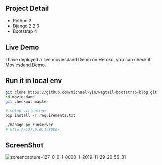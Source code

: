 ## Project Detail

* Python 3
* Django 2.2.3
* Bootstrap 4

## Live Demo

I have deployed a live moviesdand Demo on Heroku, you can check it [Moviesdand Demo](https://moviesdand.herokuapp.com/).


## Run it in local env

```bash
git clone https://github.com/michael-yin/wagtail-bootstrap-blog.git
cd moviesdand
git checkout master

# setup virtualenv
pip install -r requirements.txt

./manage.py runserver
# http://127.0.0.1:8000/
```

## ScreenShot

![screencapture-127-0-0-1-8000-1-2019-11-29-20_56_31](https://user-images.githubusercontent.com/26200198/69886525-0349bc80-12eb-11ea-9b45-2322cd0c4f5c.png)
